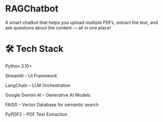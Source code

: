 # RAGChatbot

A smart chatbot that helps you upload multiple PDFs, extract the text, and ask questions about the content — all in one place!

# 🛠️ Tech Stack

Python 3.10+

Streamlit
 – UI Framework

LangChain
 – LLM Orchestration

Google Gemini AI
 – Generative AI Models

FAISS
 – Vector Database for semantic search

PyPDF2
 – PDF Text Extraction